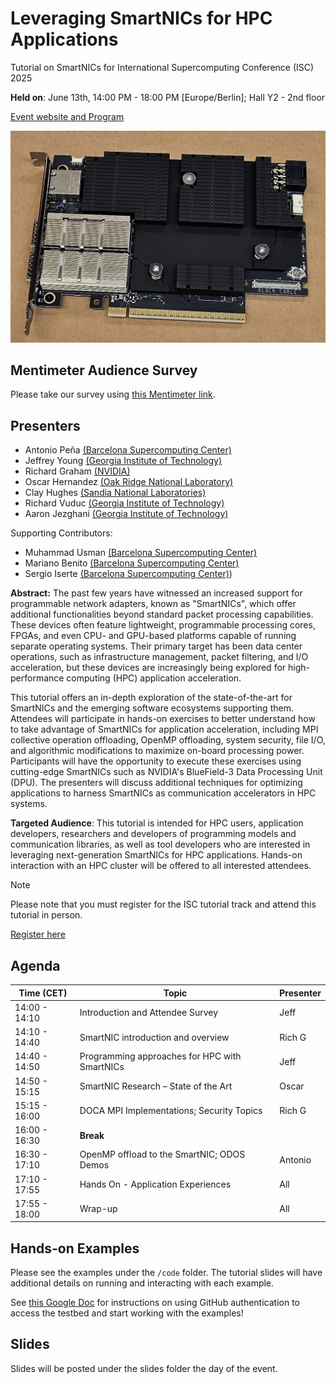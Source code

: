# Leveraging SmartNICs for HPC Applications

Tutorial on SmartNICs for International Supercomputing Conference (ISC) 2025

**Held on**: June 13th, 14:00 PM - 18:00 PM [Europe/Berlin]; Hall Y2 - 2nd floor

[Event website and Program](https://isc-hpc.com/program/schedule/)

![BlueField 3 SmartNIC](https://github.com/gt-crnch-rg/smartnic-tutorial-isc25/blob/2c305cbb0ab18d6b76729516c3f65a85b031b7eb/fig/smartnic_bf3.jpg)

## Mentimeter Audience Survey

Please take our survey using [this Mentimeter link]().

## Presenters

* Antonio Peña [(Barcelona Supercomputing Center)](https://www.bsc.es/pena-antonio)
* Jeffrey Young [(Georgia Institute of Technology)](https://jyoung3131.github.io/)
* Richard Graham [(NVIDIA)](https://www.nvidia.com/)
* Oscar Hernandez [(Oak Ridge National Laboratory)](https://www.ornl.gov/)
* Clay Hughes [(Sandia National Laboratories)](https://isc.app.swapcard.com/widget/event/isc-high-performance-2025/person/RXZlbnRQZW9wbGVfMzc5MzA0MTI=)
* Richard Vuduc [(Georgia Institute of Technology)](https://vuduc.org/v2/)
* Aaron Jezghani [(Georgia Institute of Technology)](https://research.gatech.edu/people/aaron-jezghani)


Supporting Contributors:

* Muhammad Usman [(Barcelona Supercomputing Center)](https://www.bsc.es/usman-muhammad)
* Mariano Benito [(Barcelona Supercomputing Center)](https://www.bsc.es)
* Sergio Iserte [(Barcelona Supercomputing Center)](https://www.bsc.es/iserte-agut-sergio)) 

**Abstract:** The past few years have witnessed an increased support for programmable network adapters, known as "SmartNICs", which offer additional functionalities beyond standard packet processing capabilities. These devices often feature lightweight, programmable processing cores, FPGAs, and even CPU- and GPU-based platforms capable of running separate operating systems. Their primary target has been data center operations, such as infrastructure management, packet filtering, and I/O acceleration, but these devices are increasingly being explored for high-performance computing (HPC) application acceleration.

This tutorial offers an in-depth exploration of the state-of-the-art for SmartNICs and the emerging software ecosystems supporting them. Attendees will participate in hands-on exercises to better understand how to take advantage of SmartNICs for application acceleration, including MPI collective operation offloading, OpenMP offloading, system security, file I/O, and algorithmic modifications to maximize on-board processing power. Participants will have the opportunity to execute these exercises using cutting-edge SmartNICs such as NVIDIA's BlueField-3 Data Processing Unit (DPU). The presenters will discuss additional techniques for optimizing applications to harness SmartNICs as communication accelerators in HPC systems.


**Targeted Audience**: This tutorial is intended for HPC users, application developers, researchers and developers of programming models and communication libraries, as well as tool developers who are interested in leveraging next-generation SmartNICs for HPC applications. Hands-on interaction with an HPC cluster will be offered to all interested attendees.


>[!NOTE] 
> Please note that you must register for the ISC tutorial track and attend this tutorial in person.

[Register here](https://eu.avolio.swapcard.com/ISC/2025/registrations/Start)

## Agenda

| **Time (CET)** | **Topic**                                     | **Presenter** |
| -------------- | --------------------------------------------- | ------------- |
| 14:00 - 14:10  | Introduction and Attendee Survey              | Jeff          |
| 14:10 - 14:40  | SmartNIC introduction and overview            | Rich G        |
| 14:40 - 14:50  | Programming approaches for HPC with SmartNICs | Jeff          |
| 14:50 - 15:15  | SmartNIC Research – State of the Art          | Oscar         |
| 15:15 - 16:00  | DOCA MPI Implementations; Security Topics     | Rich G        |
| 16:00 - 16:30  | **Break**                                     |               |
| 16:30 - 17:10  | OpenMP offload to the SmartNIC; ODOS Demos    | Antonio       |
| 17:10 - 17:55  | Hands On - Application Experiences            | All           |
| 17:55 - 18:00  | Wrap-up                                       | All           |

## Hands-on Examples

Please see the examples under the `/code` folder. The tutorial slides will have additional details on running and interacting with each example.

See [this Google Doc](https://docs.google.com/document/d/1eRluI2IZ4iIY9jjAL53shEKqH0AqwEvPlwRCCJJ9Sec/edit?usp=sharing) for instructions on using GitHub authentication to access the testbed and start working with the examples!

## Slides

Slides will be posted under the slides folder the day of the event. 
